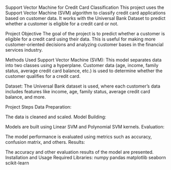 Support Vector Machine for Credit Card Classification
This project uses the Support Vector Machine (SVM) algorithm to classify credit card applications based on customer data. It works with the Universal Bank Dataset to predict whether a customer is eligible for a credit card or not.

Project Objective
The goal of the project is to predict whether a customer is eligible for a credit card using their data. This is useful for making more customer-oriented decisions and analyzing customer bases in the financial services industry.

Methods Used
Support Vector Machine (SVM):
This model separates data into two classes using a hyperplane. Customer data (age, income, family status, average credit card balance, etc.) is used to determine whether the customer qualifies for a credit card.

Dataset:
The Universal Bank dataset is used, where each customer’s data includes features like income, age, family status, average credit card balance, and more.

Project Steps
Data Preparation:

The data is cleaned and scaled.
Model Building:

Models are built using Linear SVM and Polynomial SVM kernels.
Evaluation:

The model performance is evaluated using metrics such as accuracy, confusion matrix, and others.
Results:

The accuracy and other evaluation results of the model are presented.
Installation and Usage
Required Libraries:
numpy
pandas
matplotlib
seaborn
scikit-learn
